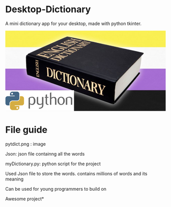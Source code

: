 # Desktop-Dictionary
A mini dictionary app for your desktop, made with python tkinter.

![](pytdict.png)





# File guide

pytdict.png : image

Json: json file containng all the words 

myDictionary.py: python script for the project 

Used Json file to store the words. contains millions of words and its meaning 


Can be used for young programmers to build on 

Awesome project*
